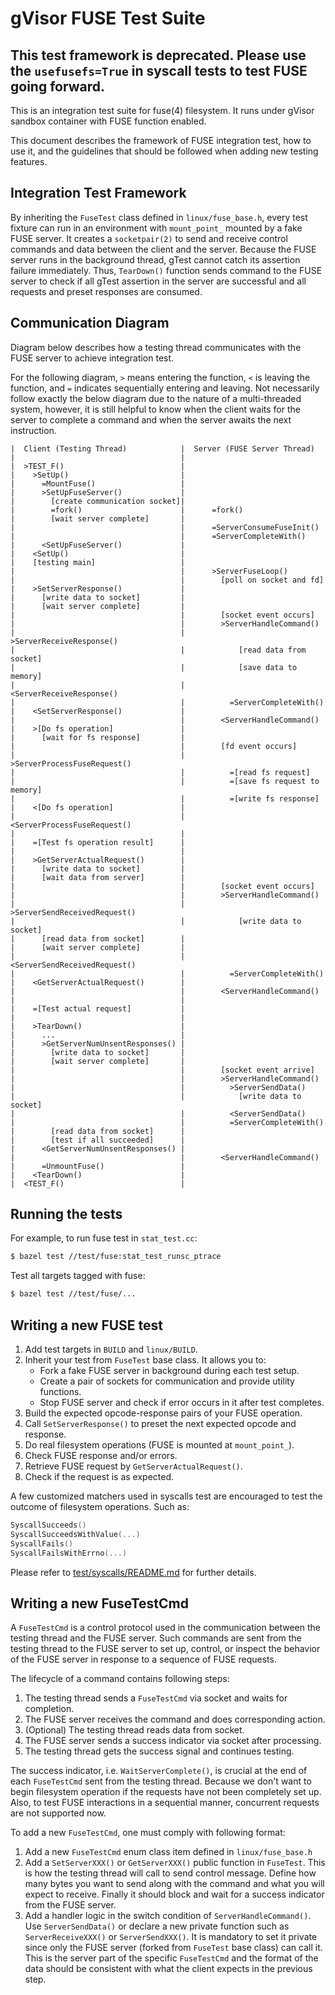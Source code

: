 # gVisor FUSE Test Suite

## This test framework is deprecated. Please use the `usefusefs=True` in syscall tests to test FUSE going forward.

This is an integration test suite for fuse(4) filesystem. It runs under gVisor
sandbox container with FUSE function enabled.

This document describes the framework of FUSE integration test, how to use it,
and the guidelines that should be followed when adding new testing features.

## Integration Test Framework

By inheriting the `FuseTest` class defined in `linux/fuse_base.h`, every test
fixture can run in an environment with `mount_point_` mounted by a fake FUSE
server. It creates a `socketpair(2)` to send and receive control commands and
data between the client and the server. Because the FUSE server runs in the
background thread, gTest cannot catch its assertion failure immediately. Thus,
`TearDown()` function sends command to the FUSE server to check if all gTest
assertion in the server are successful and all requests and preset responses are
consumed.

## Communication Diagram

Diagram below describes how a testing thread communicates with the FUSE server
to achieve integration test.

For the following diagram, `>` means entering the function, `<` is leaving the
function, and `=` indicates sequentially entering and leaving. Not necessarily
follow exactly the below diagram due to the nature of a multi-threaded system,
however, it is still helpful to know when the client waits for the server to
complete a command and when the server awaits the next instruction.

```
|  Client (Testing Thread)            |  Server (FUSE Server Thread)
|                                     |
|  >TEST_F()                          |
|    >SetUp()                         |
|      =MountFuse()                   |
|      >SetUpFuseServer()             |
|        [create communication socket]|
|        =fork()                      |      =fork()
|        [wait server complete]       |
|                                     |      =ServerConsumeFuseInit()
|                                     |      =ServerCompleteWith()
|      <SetUpFuseServer()             |
|    <SetUp()                         |
|    [testing main]                   |
|                                     |      >ServerFuseLoop()
|                                     |        [poll on socket and fd]
|    >SetServerResponse()             |
|      [write data to socket]         |
|      [wait server complete]         |
|                                     |        [socket event occurs]
|                                     |        >ServerHandleCommand()
|                                     |          >ServerReceiveResponse()
|                                     |            [read data from socket]
|                                     |            [save data to memory]
|                                     |          <ServerReceiveResponse()
|                                     |          =ServerCompleteWith()
|    <SetServerResponse()             |
|                                     |        <ServerHandleCommand()
|    >[Do fs operation]               |
|      [wait for fs response]         |
|                                     |        [fd event occurs]
|                                     |        >ServerProcessFuseRequest()
|                                     |          =[read fs request]
|                                     |          =[save fs request to memory]
|                                     |          =[write fs response]
|    <[Do fs operation]               |
|                                     |        <ServerProcessFuseRequest()
|                                     |
|    =[Test fs operation result]      |
|                                     |
|    >GetServerActualRequest()        |
|      [write data to socket]         |
|      [wait data from server]        |
|                                     |        [socket event occurs]
|                                     |        >ServerHandleCommand()
|                                     |          >ServerSendReceivedRequest()
|                                     |            [write data to socket]
|      [read data from socket]        |
|      [wait server complete]         |
|                                     |          <ServerSendReceivedRequest()
|                                     |          =ServerCompleteWith()
|    <GetServerActualRequest()        |
|                                     |        <ServerHandleCommand()
|                                     |
|    =[Test actual request]           |
|                                     |
|    >TearDown()                      |
|      ...                            |
|      >GetServerNumUnsentResponses() |
|        [write data to socket]       |
|        [wait server complete]       |
|                                     |        [socket event arrive]
|                                     |        >ServerHandleCommand()
|                                     |          >ServerSendData()
|                                     |            [write data to socket]
|                                     |          <ServerSendData()
|                                     |          =ServerCompleteWith()
|        [read data from socket]      |
|        [test if all succeeded]      |
|      <GetServerNumUnsentResponses() |
|                                     |        <ServerHandleCommand()
|      =UnmountFuse()                 |
|    <TearDown()                      |
|  <TEST_F()                          |
```

## Running the tests

For example, to run fuse test in `stat_test.cc`:

```bash
$ bazel test //test/fuse:stat_test_runsc_ptrace
```

Test all targets tagged with fuse:

```bash
$ bazel test //test/fuse/...
```

## Writing a new FUSE test

1.  Add test targets in `BUILD` and `linux/BUILD`.
2.  Inherit your test from `FuseTest` base class. It allows you to:
    -   Fork a fake FUSE server in background during each test setup.
    -   Create a pair of sockets for communication and provide utility
        functions.
    -   Stop FUSE server and check if error occurs in it after test completes.
3.  Build the expected opcode-response pairs of your FUSE operation.
4.  Call `SetServerResponse()` to preset the next expected opcode and response.
5.  Do real filesystem operations (FUSE is mounted at `mount_point_`).
6.  Check FUSE response and/or errors.
7.  Retrieve FUSE request by `GetServerActualRequest()`.
8.  Check if the request is as expected.

A few customized matchers used in syscalls test are encouraged to test the
outcome of filesystem operations. Such as:

```cc
SyscallSucceeds()
SyscallSucceedsWithValue(...)
SyscallFails()
SyscallFailsWithErrno(...)
```

Please refer to [test/syscalls/README.md](../syscalls/README.md) for further
details.

## Writing a new FuseTestCmd

A `FuseTestCmd` is a control protocol used in the communication between the
testing thread and the FUSE server. Such commands are sent from the testing
thread to the FUSE server to set up, control, or inspect the behavior of the
FUSE server in response to a sequence of FUSE requests.

The lifecycle of a command contains following steps:

1.  The testing thread sends a `FuseTestCmd` via socket and waits for
    completion.
2.  The FUSE server receives the command and does corresponding action.
3.  (Optional) The testing thread reads data from socket.
4.  The FUSE server sends a success indicator via socket after processing.
5.  The testing thread gets the success signal and continues testing.

The success indicator, i.e. `WaitServerComplete()`, is crucial at the end of
each `FuseTestCmd` sent from the testing thread. Because we don't want to begin
filesystem operation if the requests have not been completely set up. Also, to
test FUSE interactions in a sequential manner, concurrent requests are not
supported now.

To add a new `FuseTestCmd`, one must comply with following format:

1.  Add a new `FuseTestCmd` enum class item defined in `linux/fuse_base.h`
2.  Add a `SetServerXXX()` or `GetServerXXX()` public function in `FuseTest`.
    This is how the testing thread will call to send control message. Define how
    many bytes you want to send along with the command and what you will expect
    to receive. Finally it should block and wait for a success indicator from
    the FUSE server.
3.  Add a handler logic in the switch condition of `ServerHandleCommand()`. Use
    `ServerSendData()` or declare a new private function such as
    `ServerReceiveXXX()` or `ServerSendXXX()`. It is mandatory to set it private
    since only the FUSE server (forked from `FuseTest` base class) can call it.
    This is the server part of the specific `FuseTestCmd` and the format of the
    data should be consistent with what the client expects in the previous step.
